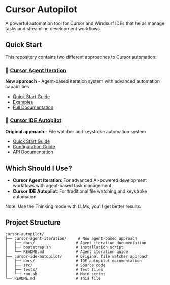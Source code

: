 # Cursor Autopilot

A powerful automation tool for Cursor and Windsurf IDEs that helps manage tasks and streamline development workflows.

## Quick Start

This repository contains two different approaches to Cursor automation:

### 🚀 [Cursor Agent Iteration](./cursor-agent-iteration/)
**New approach** - Agent-based iteration system with advanced automation capabilities
- [Quick Start Guide](./cursor-agent-iteration/docs/QUICK_START.md)
- [Examples](./cursor-agent-iteration/docs/EXAMPLES.md)
- [Full Documentation](./cursor-agent-iteration/docs/CURSOR_ITERATION_README.md)

### 🔧 [Cursor IDE Autopilot](./cursor-ide-autopilot/)
**Original approach** - File watcher and keystroke automation system
- [Quick Start Guide](./cursor-ide-autopilot/docs/quick_start.md)
- [Configuration Guide](./cursor-ide-autopilot/docs/configuration/yaml_configuration.md)
- [API Documentation](./cursor-ide-autopilot/docs/api/flask_configuration.md)

## Which Should I Use?

- **Cursor Agent Iteration**: For advanced AI-powered development workflows with agent-based task management
- **Cursor IDE Autopilot**: For traditional file watching and keystroke automation

Note: Use the Thinking mode with LLMs, you'll get better results.

## Project Structure

```
cursor-autopilot/
├── cursor-agent-iteration/     # New agent-based approach
│   ├── docs/                  # Agent iteration documentation
│   ├── bootstrap.sh           # Installation script
│   └── README.md              # Agent iteration guide
├── cursor-ide-autopilot/      # Original file watcher approach
│   ├── docs/                  # IDE autopilot documentation
│   ├── src/                   # Source code
│   ├── tests/                 # Test files
│   └── run.sh                 # Main script
└── README.md                  # This file
```
